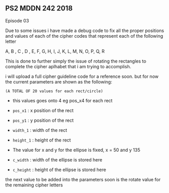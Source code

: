 ## PS2 MDDN 242 2018

Episode 03

Due to some issues i have made a debug code to fix all the proper positions and values of each of the cipher codes that represent each of the following letter

A, B , C , D , E, F, G, H, I, J, K, L, M, N, O, P, Q, R

This is done to further simply the issue of rotating the rectangles to complete the cipher aplhabet that i am trying to accomplish.

i will upload a full cipher guideline code for a reference soon. but for now the current parameters are shown as the following:

	(A TOTAL OF 20 values for each rect/circle)
  * this values goes onto 4 eg pos_x4 for each rect
  * `pos_x1` : x position of the rect
  * `pos_y1` : y position of the rect
  * `width_1` : width of the rect
  * `height_1` : height of the rect

  
  * The value for x and y for the ellipse is fixed, x = 50 and y 135
  * `c_width` : width of the ellipse is stored here
  * `c_height` : height of the ellipse is stored here

the next value to be added into the parameters soon is the rotate value for the remaining cipher letters